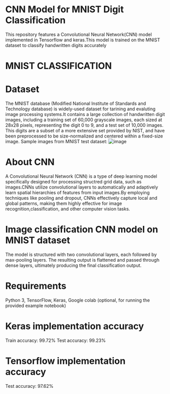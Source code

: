 # CNN Model for MNIST Digit Classification
This repository features a Convolutional Neural Network(CNN) model implemented in Tensorflow and keras.This model is trained on the MNIST dataset to classify handwritten digits accurately

# MNIST CLASSIFICATION
# Dataset
The MNIST database (Modified National Institute of Standards and Technology database) is widely-used dataset for tarining and evaluting image processing systems.It contains a large collection of handwritten digit images, including a training set of 60,000 grayscale images, each sized at 28x28 pixels, representing the digit 0 to 9, and a test set of 10,000 images. This digits are a subset of a more extensive set provided by NIST, and have been preprocessed to be size-normalized and centered within a fixed-size image.
Sample images from MNIST test dataset:
![image](https://github.com/user-attachments/assets/7aec13bb-046e-446b-a235-7c4a631afdef)

# About CNN
A Convolutional Neural Network (CNN) is a type of deep learning model specifically designed for processing structred grid data, such as images.CNNs utilize convolutional layers to automatically and adaptively learn spatial hierarchies of features from input images.By employing techniques like pooling and dropout, CNNs effectively capture local and global patterns, making them highly effective for image recognition,classification, and other computer vision tasks.
# Image classification CNN model on MNIST dataset
The model is structured with two convolutional layers, each followed by max-pooling layers. The resulting output is flattened and passed through dense layers, ultimately producing the final classification output.
# Requirements
Python 3,
TensorFlow,
Keras,
Google colab (optional, for running the provided example notebook)

# Keras implementation accuracy
Train accuracy: 99.72%
Test accuracy: 99.23%
# Tensorflow implementation accuracy
Test accuracy: 97.62%
